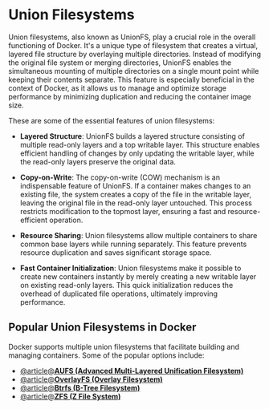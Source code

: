 # Union Filesystems

Union filesystems, also known as UnionFS, play a crucial role in the overall functioning of Docker. It's a unique type of filesystem that creates a virtual, layered file structure by overlaying multiple directories. Instead of modifying the original file system or merging directories, UnionFS enables the simultaneous mounting of multiple directories on a single mount point while keeping their contents separate. This feature is especially beneficial in the context of Docker, as it allows us to manage and optimize storage performance by minimizing duplication and reducing the container image size.

These are some of the essential features of union filesystems:

- **Layered Structure**: UnionFS builds a layered structure consisting of multiple read-only layers and a top writable layer. This structure enables efficient handling of changes by only updating the writable layer, while the read-only layers preserve the original data.

- **Copy-on-Write**: The copy-on-write (COW) mechanism is an indispensable feature of UnionFS. If a container makes changes to an existing file, the system creates a copy of the file in the writable layer, leaving the original file in the read-only layer untouched. This process restricts modification to the topmost layer, ensuring a fast and resource-efficient operation.

- **Resource Sharing**: Union filesystems allow multiple containers to share common base layers while running separately. This feature prevents resource duplication and saves significant storage space.

- **Fast Container Initialization**: Union filesystems make it possible to create new containers instantly by merely creating a new writable layer on existing read-only layers. This quick initialization reduces the overhead of duplicated file operations, ultimately improving performance.

## Popular Union Filesystems in Docker

Docker supports multiple union filesystems that facilitate building and managing containers. Some of the popular options include:

- [@article@**AUFS (Advanced Multi-Layered Unification Filesystem)**](http://aufs.sourceforge.net/)
- [@article@**OverlayFS (Overlay Filesystem)**](https://www.kernel.org/doc/html/latest/filesystems/overlayfs.html)
- [@article@**Btrfs (B-Tree Filesystem)**](https://btrfs.wiki.kernel.org/index.php/Main_Page)
- [@article@**ZFS (Z File System)**](https://zfsonlinux.org/)
